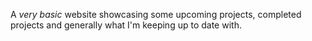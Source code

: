 A _very basic_ website showcasing some upcoming projects, completed projects and generally what I'm keeping up to date with.
